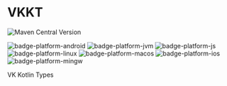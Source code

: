 # VKKT

![Maven Central Version][badge-latest-release]

![badge-platform-android]
![badge-platform-jvm]
![badge-platform-js]
![badge-platform-linux]
![badge-platform-macos]
![badge-platform-ios]
![badge-platform-mingw]

VK Kotlin Types

<!-- TAG_VERSION -->
[badge-latest-release]: https://img.shields.io/maven-central/v/ru.krindra.vkkt/vkkt-methods

<!-- TAG_PLATFORMS -->
[badge-platform-android]: http://img.shields.io/badge/-android-6EDB8D.svg?style=flat
[badge-platform-jvm]: http://img.shields.io/badge/-jvm-DB413D.svg?style=flat
[badge-platform-js]: http://img.shields.io/badge/-js-F8DB5D.svg?style=flat
[badge-platform-linux]: http://img.shields.io/badge/-linuxX64-2D3F6C.svg?style=flat
[badge-platform-macos]: http://img.shields.io/badge/-macosARM64-111111.svg?style=flat
[badge-platform-ios]: http://img.shields.io/badge/-iosARM64-CDCDCD.svg?style=flat
[badge-platform-mingw]: http://img.shields.io/badge/-mingwX64-4D76CD.svg?style=flat